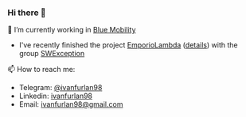 ### Hi there 👋

🔭 I’m currently working in [Blue Mobility](https://www.bluemobility.it/)

- I've recently finished the project [EmporioLambda](https://github.com/SWException) ([details](https://www.math.unipd.it/~tullio/IS-1/2020/Progetto/C2.pdf)) with the group [SWException](https://github.com/SWException)

📫 How to reach me:
- Telegram: [@ivanfurlan98](https://t.me/ivanfurlan98)
- Linkedin: [ivanfurlan98](https://www.linkedin.com/in/ivanfurlan98/)
- Email: [ivanfurlan98@gmail.com](mailto:ivanfurlan98@gmail.com)
<!--
**ivanfurlan/ivanfurlan** is a ✨ _special_ ✨ repository because its `README.md` (this file) appears on your GitHub profile.

Here are some ideas to get you started:

- 🔭 I’m currently working on ...
- 🌱 I’m currently learning ...
- 👯 I’m looking to collaborate on ...
- 🤔 I’m looking for help with ...
- 💬 Ask me about ...
- 📫 How to reach me: ...
- 😄 Pronouns: ...
- ⚡ Fun fact: ...
-->
